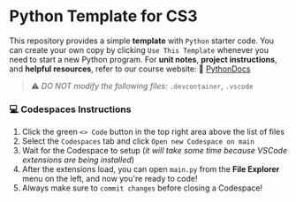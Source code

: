 # Python Template for CS3 

This repository provides a simple **template** with `Python` starter code. You can create your own copy by clicking `Use This Template` whenever you need to start a new Python program. For **unit notes**, **project instructions**, and **helpful resources**, refer to our course website: 📖 [PythonDocs](https://coderina.dev/pythondocs/)

> ⚠️ _DO NOT modify the following files:_ `.devcontainer`, `.vscode`

### 💻 Codespaces Instructions
1. Click the green `<> Code` button in the top right area above the list of files
2. Select the `Codespaces` tab and click `Open new Codespace on main`
3. Wait for the Codespace to setup (_it will take some time because VSCode extensions are being installed_)
4. After the extensions load, you can open `main.py` from the **File Explorer** menu on the left, and now you're ready to code!
5. Always make sure to `commit changes` before closing a Codespace! 
